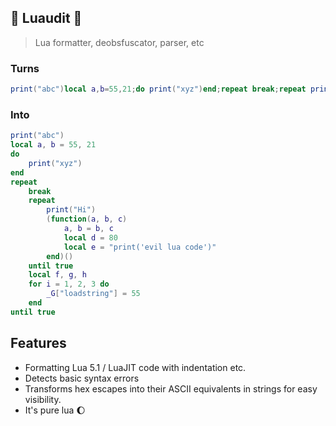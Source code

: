 ## 🧐 Luaudit 🚧
> Lua formatter, deobsfuscator, parser, etc

### Turns

```lua
print("abc")local a,b=55,21;do print("xyz")end;repeat break;repeat print("Hi")(function(a,b,c)a,b=b,c;local d=0x50;local e="\x70\x72\x69\x6e\x74\x28\x27\x65\x76\x69\x6c\x20\x6c\x75\x61\x20\x63\x6f\x64\x65\x27\x29"end)()until true;local f,g,h;for i=1,2,3 do _G["\x6c\x6f\x61\x64\x73\x74\x72\x69\x6e\x67"]=55 end until true
```

### Into
```lua
print("abc")
local a, b = 55, 21
do
	print("xyz")
end
repeat
	break
	repeat
		print("Hi")
		(function(a, b, c)
			a, b = b, c
			local d = 80
			local e = "print('evil lua code')"
		end)()
	until true
	local f, g, h
	for i = 1, 2, 3 do
		_G["loadstring"] = 55
	end
until true
```

## Features
* Formatting Lua 5.1 / LuaJIT code with indentation etc.
* Detects basic syntax errors
* Transforms hex escapes into their ASCII equivalents in strings for easy visibility.
* It's pure lua 🌔